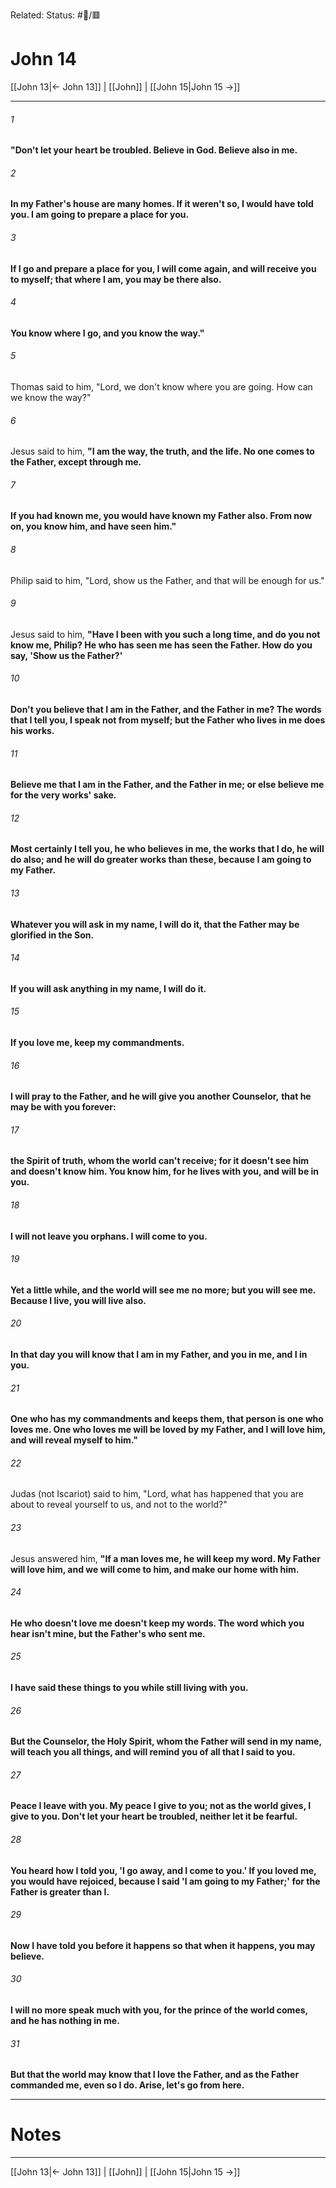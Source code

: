 Related:
Status: #📖/🟥
# John 14

[[John 13|← John 13]] | [[John]] | [[John 15|John 15 →]]
***



###### 1 
**"Don't let your heart be troubled. Believe in God. Believe also in me.** 

###### 2 
**In my Father's house are many homes. If it weren't so, I would have told you. I am going to prepare a place for you.** 

###### 3 
**If I go and prepare a place for you, I will come again, and will receive you to myself; that where I am, you may be there also.** 

###### 4 
**You know where I go, and you know the way."** 

###### 5 
Thomas said to him, "Lord, we don't know where you are going. How can we know the way?" 

###### 6 
Jesus said to him, **"I am the way, the truth, and the life. No one comes to the Father, except through me.** 

###### 7 
**If you had known me, you would have known my Father also. From now on, you know him, and have seen him."** 

###### 8 
Philip said to him, "Lord, show us the Father, and that will be enough for us." 

###### 9 
Jesus said to him, **"Have I been with you such a long time, and do you not know me, Philip? He who has seen me has seen the Father. How do you say, 'Show us the Father?'** 

###### 10 
**Don't you believe that I am in the Father, and the Father in me? The words that I tell you, I speak not from myself; but the Father who lives in me does his works.** 

###### 11 
**Believe me that I am in the Father, and the Father in me; or else believe me for the very works' sake.** 

###### 12 
**Most certainly I tell you, he who believes in me, the works that I do, he will do also; and he will do greater works than these, because I am going to my Father.** 

###### 13 
**Whatever you will ask in my name, I will do it, that the Father may be glorified in the Son.** 

###### 14 
**If you will ask anything in my name, I will do it.** 

###### 15 
**If you love me, keep my commandments.** 

###### 16 
**I will pray to the Father, and he will give you another Counselor,** **that he may be with you forever:** 

###### 17 
**the Spirit of truth, whom the world can't receive; for it doesn't see him and doesn't know him. You know him, for he lives with you, and will be in you.** 

###### 18 
**I will not leave you orphans. I will come to you.** 

###### 19 
**Yet a little while, and the world will see me no more; but you will see me. Because I live, you will live also.** 

###### 20 
**In that day you will know that I am in my Father, and you in me, and I in you.** 

###### 21 
**One who has my commandments and keeps them, that person is one who loves me. One who loves me will be loved by my Father, and I will love him, and will reveal myself to him."** 

###### 22 
Judas (not Iscariot) said to him, "Lord, what has happened that you are about to reveal yourself to us, and not to the world?" 

###### 23 
Jesus answered him, **"If a man loves me, he will keep my word. My Father will love him, and we will come to him, and make our home with him.** 

###### 24 
**He who doesn't love me doesn't keep my words. The word which you hear isn't mine, but the Father's who sent me.** 

###### 25 
**I have said these things to you while still living with you.** 

###### 26 
**But the Counselor, the Holy Spirit, whom the Father will send in my name, will teach you all things, and will remind you of all that I said to you.** 

###### 27 
**Peace I leave with you. My peace I give to you; not as the world gives, I give to you. Don't let your heart be troubled, neither let it be fearful.** 

###### 28 
**You heard how I told you, 'I go away, and I come to you.' If you loved me, you would have rejoiced, because I said 'I am going to my Father;' for the Father is greater than I.** 

###### 29 
**Now I have told you before it happens so that when it happens, you may believe.** 

###### 30 
**I will no more speak much with you, for the prince of the world comes, and he has nothing in me.** 

###### 31 
**But that the world may know that I love the Father, and as the Father commanded me, even so I do. Arise, let's go from here.**

---
# Notes


***
[[John 13|← John 13]] | [[John]] | [[John 15|John 15 →]]
